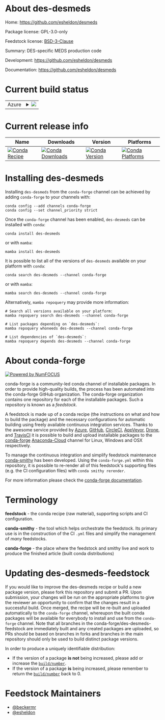 About des-desmeds
=================

Home: https://github.com/esheldon/desmeds

Package license: GPL-3.0-only

Feedstock license: [BSD-3-Clause](https://github.com/conda-forge/des-desmeds-feedstock/blob/main/LICENSE.txt)

Summary: DES-specific MEDS production code

Development: https://github.com/esheldon/desmeds

Documentation: https://github.com/esheldon/desmeds

Current build status
====================


<table>
    
  <tr>
    <td>Azure</td>
    <td>
      <details>
        <summary>
          <a href="https://dev.azure.com/conda-forge/feedstock-builds/_build/latest?definitionId=6769&branchName=main">
            <img src="https://dev.azure.com/conda-forge/feedstock-builds/_apis/build/status/des-desmeds-feedstock?branchName=main">
          </a>
        </summary>
        <table>
          <thead><tr><th>Variant</th><th>Status</th></tr></thead>
          <tbody><tr>
              <td>linux_64_python3.10.____cpython</td>
              <td>
                <a href="https://dev.azure.com/conda-forge/feedstock-builds/_build/latest?definitionId=6769&branchName=main">
                  <img src="https://dev.azure.com/conda-forge/feedstock-builds/_apis/build/status/des-desmeds-feedstock?branchName=main&jobName=linux&configuration=linux%20linux_64_python3.10.____cpython" alt="variant">
                </a>
              </td>
            </tr><tr>
              <td>linux_64_python3.11.____cpython</td>
              <td>
                <a href="https://dev.azure.com/conda-forge/feedstock-builds/_build/latest?definitionId=6769&branchName=main">
                  <img src="https://dev.azure.com/conda-forge/feedstock-builds/_apis/build/status/des-desmeds-feedstock?branchName=main&jobName=linux&configuration=linux%20linux_64_python3.11.____cpython" alt="variant">
                </a>
              </td>
            </tr><tr>
              <td>linux_64_python3.8.____cpython</td>
              <td>
                <a href="https://dev.azure.com/conda-forge/feedstock-builds/_build/latest?definitionId=6769&branchName=main">
                  <img src="https://dev.azure.com/conda-forge/feedstock-builds/_apis/build/status/des-desmeds-feedstock?branchName=main&jobName=linux&configuration=linux%20linux_64_python3.8.____cpython" alt="variant">
                </a>
              </td>
            </tr><tr>
              <td>linux_64_python3.9.____cpython</td>
              <td>
                <a href="https://dev.azure.com/conda-forge/feedstock-builds/_build/latest?definitionId=6769&branchName=main">
                  <img src="https://dev.azure.com/conda-forge/feedstock-builds/_apis/build/status/des-desmeds-feedstock?branchName=main&jobName=linux&configuration=linux%20linux_64_python3.9.____cpython" alt="variant">
                </a>
              </td>
            </tr><tr>
              <td>osx_64_python3.10.____cpython</td>
              <td>
                <a href="https://dev.azure.com/conda-forge/feedstock-builds/_build/latest?definitionId=6769&branchName=main">
                  <img src="https://dev.azure.com/conda-forge/feedstock-builds/_apis/build/status/des-desmeds-feedstock?branchName=main&jobName=osx&configuration=osx%20osx_64_python3.10.____cpython" alt="variant">
                </a>
              </td>
            </tr><tr>
              <td>osx_64_python3.11.____cpython</td>
              <td>
                <a href="https://dev.azure.com/conda-forge/feedstock-builds/_build/latest?definitionId=6769&branchName=main">
                  <img src="https://dev.azure.com/conda-forge/feedstock-builds/_apis/build/status/des-desmeds-feedstock?branchName=main&jobName=osx&configuration=osx%20osx_64_python3.11.____cpython" alt="variant">
                </a>
              </td>
            </tr><tr>
              <td>osx_64_python3.8.____cpython</td>
              <td>
                <a href="https://dev.azure.com/conda-forge/feedstock-builds/_build/latest?definitionId=6769&branchName=main">
                  <img src="https://dev.azure.com/conda-forge/feedstock-builds/_apis/build/status/des-desmeds-feedstock?branchName=main&jobName=osx&configuration=osx%20osx_64_python3.8.____cpython" alt="variant">
                </a>
              </td>
            </tr><tr>
              <td>osx_64_python3.9.____cpython</td>
              <td>
                <a href="https://dev.azure.com/conda-forge/feedstock-builds/_build/latest?definitionId=6769&branchName=main">
                  <img src="https://dev.azure.com/conda-forge/feedstock-builds/_apis/build/status/des-desmeds-feedstock?branchName=main&jobName=osx&configuration=osx%20osx_64_python3.9.____cpython" alt="variant">
                </a>
              </td>
            </tr>
          </tbody>
        </table>
      </details>
    </td>
  </tr>
</table>

Current release info
====================

| Name | Downloads | Version | Platforms |
| --- | --- | --- | --- |
| [![Conda Recipe](https://img.shields.io/badge/recipe-des--desmeds-green.svg)](https://anaconda.org/conda-forge/des-desmeds) | [![Conda Downloads](https://img.shields.io/conda/dn/conda-forge/des-desmeds.svg)](https://anaconda.org/conda-forge/des-desmeds) | [![Conda Version](https://img.shields.io/conda/vn/conda-forge/des-desmeds.svg)](https://anaconda.org/conda-forge/des-desmeds) | [![Conda Platforms](https://img.shields.io/conda/pn/conda-forge/des-desmeds.svg)](https://anaconda.org/conda-forge/des-desmeds) |

Installing des-desmeds
======================

Installing `des-desmeds` from the `conda-forge` channel can be achieved by adding `conda-forge` to your channels with:

```
conda config --add channels conda-forge
conda config --set channel_priority strict
```

Once the `conda-forge` channel has been enabled, `des-desmeds` can be installed with `conda`:

```
conda install des-desmeds
```

or with `mamba`:

```
mamba install des-desmeds
```

It is possible to list all of the versions of `des-desmeds` available on your platform with `conda`:

```
conda search des-desmeds --channel conda-forge
```

or with `mamba`:

```
mamba search des-desmeds --channel conda-forge
```

Alternatively, `mamba repoquery` may provide more information:

```
# Search all versions available on your platform:
mamba repoquery search des-desmeds --channel conda-forge

# List packages depending on `des-desmeds`:
mamba repoquery whoneeds des-desmeds --channel conda-forge

# List dependencies of `des-desmeds`:
mamba repoquery depends des-desmeds --channel conda-forge
```


About conda-forge
=================

[![Powered by
NumFOCUS](https://img.shields.io/badge/powered%20by-NumFOCUS-orange.svg?style=flat&colorA=E1523D&colorB=007D8A)](https://numfocus.org)

conda-forge is a community-led conda channel of installable packages.
In order to provide high-quality builds, the process has been automated into the
conda-forge GitHub organization. The conda-forge organization contains one repository
for each of the installable packages. Such a repository is known as a *feedstock*.

A feedstock is made up of a conda recipe (the instructions on what and how to build
the package) and the necessary configurations for automatic building using freely
available continuous integration services. Thanks to the awesome service provided by
[Azure](https://azure.microsoft.com/en-us/services/devops/), [GitHub](https://github.com/),
[CircleCI](https://circleci.com/), [AppVeyor](https://www.appveyor.com/),
[Drone](https://cloud.drone.io/welcome), and [TravisCI](https://travis-ci.com/)
it is possible to build and upload installable packages to the
[conda-forge](https://anaconda.org/conda-forge) [Anaconda-Cloud](https://anaconda.org/)
channel for Linux, Windows and OSX respectively.

To manage the continuous integration and simplify feedstock maintenance
[conda-smithy](https://github.com/conda-forge/conda-smithy) has been developed.
Using the ``conda-forge.yml`` within this repository, it is possible to re-render all of
this feedstock's supporting files (e.g. the CI configuration files) with ``conda smithy rerender``.

For more information please check the [conda-forge documentation](https://conda-forge.org/docs/).

Terminology
===========

**feedstock** - the conda recipe (raw material), supporting scripts and CI configuration.

**conda-smithy** - the tool which helps orchestrate the feedstock.
                   Its primary use is in the construction of the CI ``.yml`` files
                   and simplify the management of *many* feedstocks.

**conda-forge** - the place where the feedstock and smithy live and work to
                  produce the finished article (built conda distributions)


Updating des-desmeds-feedstock
==============================

If you would like to improve the des-desmeds recipe or build a new
package version, please fork this repository and submit a PR. Upon submission,
your changes will be run on the appropriate platforms to give the reviewer an
opportunity to confirm that the changes result in a successful build. Once
merged, the recipe will be re-built and uploaded automatically to the
`conda-forge` channel, whereupon the built conda packages will be available for
everybody to install and use from the `conda-forge` channel.
Note that all branches in the conda-forge/des-desmeds-feedstock are
immediately built and any created packages are uploaded, so PRs should be based
on branches in forks and branches in the main repository should only be used to
build distinct package versions.

In order to produce a uniquely identifiable distribution:
 * If the version of a package **is not** being increased, please add or increase
   the [``build/number``](https://docs.conda.io/projects/conda-build/en/latest/resources/define-metadata.html#build-number-and-string).
 * If the version of a package **is** being increased, please remember to return
   the [``build/number``](https://docs.conda.io/projects/conda-build/en/latest/resources/define-metadata.html#build-number-and-string)
   back to 0.

Feedstock Maintainers
=====================

* [@beckermr](https://github.com/beckermr/)
* [@esheldon](https://github.com/esheldon/)


<!-- dummy commit to enable rerendering -->

